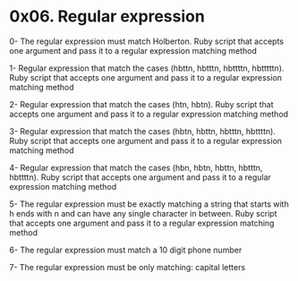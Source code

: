 # 0x06. Regular expression

0- The regular expression must match Holberton. Ruby script that accepts one argument and pass it to a regular expression matching method

1- Regular expression that match the cases (hbttn, hbtttn, hbttttn, hbtttttn). Ruby script that accepts one argument and pass it to a regular expression matching method

2- Regular expression that match the cases (htn, hbtn). Ruby script that accepts one argument and pass it to a regular expression matching method

3- Regular expression that match the cases (hbtn, hbttn, hbtttn, hbttttn). Ruby script that accepts one argument and pass it to a regular expression matching method

4- Regular expression that match the cases (hbn, hbtn, hbttn, hbtttn, hbttttn). Ruby script that accepts one argument and pass it to a regular expression matching method

5- The regular expression must be exactly matching a string that starts with h ends with n and can have any single character in between. Ruby script that accepts one argument and pass it to a regular expression matching method

6- The regular expression must match a 10 digit phone number

7- The regular expression must be only matching: capital letters

